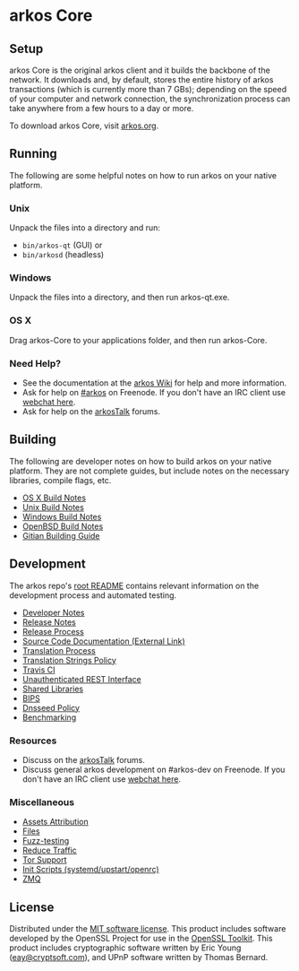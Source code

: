 arkos Core
=============

Setup
---------------------
arkos Core is the original arkos client and it builds the backbone of the network. It downloads and, by default, stores the entire history of arkos transactions (which is currently more than 7 GBs); depending on the speed of your computer and network connection, the synchronization process can take anywhere from a few hours to a day or more.

To download arkos Core, visit [arkos.org](https://www.arkos.org/).

Running
---------------------
The following are some helpful notes on how to run arkos on your native platform.

### Unix

Unpack the files into a directory and run:

- `bin/arkos-qt` (GUI) or
- `bin/arkosd` (headless)

### Windows

Unpack the files into a directory, and then run arkos-qt.exe.

### OS X

Drag arkos-Core to your applications folder, and then run arkos-Core.

### Need Help?

* See the documentation at the [arkos Wiki](https://arkos.info/)
for help and more information.
* Ask for help on [#arkos](http://webchat.freenode.net?channels=arkos) on Freenode. If you don't have an IRC client use [webchat here](http://webchat.freenode.net?channels=arkos).
* Ask for help on the [arkosTalk](https://arkostalk.io/) forums.

Building
---------------------
The following are developer notes on how to build arkos on your native platform. They are not complete guides, but include notes on the necessary libraries, compile flags, etc.

- [OS X Build Notes](build-osx.md)
- [Unix Build Notes](build-unix.md)
- [Windows Build Notes](build-windows.md)
- [OpenBSD Build Notes](build-openbsd.md)
- [Gitian Building Guide](gitian-building.md)

Development
---------------------
The arkos repo's [root README](/README.md) contains relevant information on the development process and automated testing.

- [Developer Notes](developer-notes.md)
- [Release Notes](release-notes.md)
- [Release Process](release-process.md)
- [Source Code Documentation (External Link)](https://dev.visucore.com/arkos/doxygen/)
- [Translation Process](translation_process.md)
- [Translation Strings Policy](translation_strings_policy.md)
- [Travis CI](travis-ci.md)
- [Unauthenticated REST Interface](REST-interface.md)
- [Shared Libraries](shared-libraries.md)
- [BIPS](bips.md)
- [Dnsseed Policy](dnsseed-policy.md)
- [Benchmarking](benchmarking.md)

### Resources
* Discuss on the [arkosTalk](https://arkostalk.io/) forums.
* Discuss general arkos development on #arkos-dev on Freenode. If you don't have an IRC client use [webchat here](http://webchat.freenode.net/?channels=arkos-dev).

### Miscellaneous
- [Assets Attribution](assets-attribution.md)
- [Files](files.md)
- [Fuzz-testing](fuzzing.md)
- [Reduce Traffic](reduce-traffic.md)
- [Tor Support](tor.md)
- [Init Scripts (systemd/upstart/openrc)](init.md)
- [ZMQ](zmq.md)

License
---------------------
Distributed under the [MIT software license](/COPYING).
This product includes software developed by the OpenSSL Project for use in the [OpenSSL Toolkit](https://www.openssl.org/). This product includes
cryptographic software written by Eric Young ([eay@cryptsoft.com](mailto:eay@cryptsoft.com)), and UPnP software written by Thomas Bernard.
